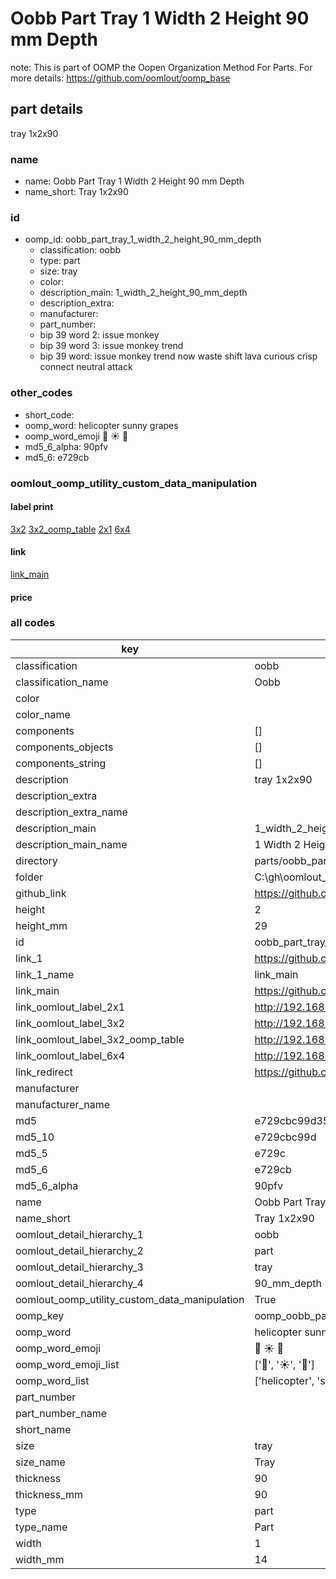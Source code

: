 # Oobb Part Tray 1 Width 2 Height 90 mm Depth  

note: This is part of OOMP the Oopen Organization Method For Parts. For more details: https://github.com/oomlout/oomp_base

##  part details
  



tray 1x2x90



### name
* name: Oobb Part Tray 1 Width 2 Height 90 mm Depth
* name_short: Tray 1x2x90 
### id
* oomp_id: oobb_part_tray_1_width_2_height_90_mm_depth
  * classification: oobb
  * type: part
  * size: tray
  * color: 
  * description_main: 1_width_2_height_90_mm_depth
  * description_extra: 
  * manufacturer: 
  * part_number: 
  * bip 39 word 2: issue monkey
  * bip 39 word 3: issue monkey trend
  * bip 39 word: issue monkey trend now waste shift lava curious crisp connect neutral attack

### other_codes
* short_code: 
* oomp_word: helicopter sunny grapes
* oomp_word_emoji :helicopter: :sunny: :grapes:
* md5_6_alpha: 90pfv
* md5_6: e729cb






### oomlout_oomp_utility_custom_data_manipulation
#### label print
[3x2](http://192.168.1.245:1112/?label=oomp%2090pfv)
[3x2_oomp_table](http://192.168.1.108:1112/?label=oomp%2090pfv)
[2x1](http://192.168.1.242:1112/?label=oomp%2090pfv)
[6x4](http://192.168.1.55:1112/?label=oomp%2090pfv)    

#### link

[link_main](https://github.com/oomlout/oomlout_oobb_version_4_generated_parts/tree/main/navigation_oomp/oobb/part/tray/1_width_2_height_90_mm_depth/part)                              

#### price







### all codes 
| key | value |  
| --- | --- |  
| classification | oobb |  
| classification_name | Oobb |  
| color |  |  
| color_name |  |  
| components | [] |  
| components_objects | [] |  
| components_string | [] |  
| description | tray 1x2x90 |  
| description_extra |  |  
| description_extra_name |  |  
| description_main | 1_width_2_height_90_mm_depth |  
| description_main_name | 1 Width 2 Height 90 mm Depth |  
| directory | parts/oobb_part_tray_1_width_2_height_90_mm_depth |  
| folder | C:\gh\oomlout_oobb_version_4_generated_parts\parts\oobb_part_tray_1_width_2_height_90_mm_depth |  
| github_link | https://github.com/oomlout/oomlout_oomp_part_src/tree/main/parts/oobb_part_tray_1_width_2_height_90_mm_depth |  
| height | 2 |  
| height_mm | 29 |  
| id | oobb_part_tray_1_width_2_height_90_mm_depth |  
| link_1 | https://github.com/oomlout/oomlout_oobb_version_4_generated_parts/tree/main/navigation_oomp/oobb/part/tray/1_width_2_height_90_mm_depth/part |  
| link_1_name | link_main |  
| link_main | https://github.com/oomlout/oomlout_oobb_version_4_generated_parts/tree/main/navigation_oomp/oobb/part/tray/1_width_2_height_90_mm_depth/part |  
| link_oomlout_label_2x1 | http://192.168.1.242:1112/?label=oomp%2090pfv |  
| link_oomlout_label_3x2 | http://192.168.1.245:1112/?label=oomp%2090pfv |  
| link_oomlout_label_3x2_oomp_table | http://192.168.1.108:1112/?label=oomp%2090pfv |  
| link_oomlout_label_6x4 | http://192.168.1.55:1112/?label=oomp%2090pfv |  
| link_redirect | https://github.com/oomlout/oomlout_oobb_version_4_generated_parts/tree/main/parts/oobb_tray_01_02_90 |  
| manufacturer |  |  
| manufacturer_name |  |  
| md5 | e729cbc99d35efbb177bd973d023cbb5 |  
| md5_10 | e729cbc99d |  
| md5_5 | e729c |  
| md5_6 | e729cb |  
| md5_6_alpha | 90pfv |  
| name | Oobb Part Tray 1 Width 2 Height 90 mm Depth |  
| name_short | Tray 1x2x90  |  
| oomlout_detail_hierarchy_1 | oobb |  
| oomlout_detail_hierarchy_2 | part |  
| oomlout_detail_hierarchy_3 | tray |  
| oomlout_detail_hierarchy_4 | 90_mm_depth |  
| oomlout_oomp_utility_custom_data_manipulation | True |  
| oomp_key | oomp_oobb_part_tray_1_width_2_height_90_mm_depth |  
| oomp_word | helicopter sunny grapes |  
| oomp_word_emoji | :helicopter: :sunny: :grapes: |  
| oomp_word_emoji_list | [':helicopter:', ':sunny:', ':grapes:'] |  
| oomp_word_list | ['helicopter', 'sunny', 'grapes'] |  
| part_number |  |  
| part_number_name |  |  
| short_name |  |  
| size | tray |  
| size_name | Tray |  
| thickness | 90 |  
| thickness_mm | 90 |  
| type | part |  
| type_name | Part |  
| width | 1 |  
| width_mm | 14 |  
